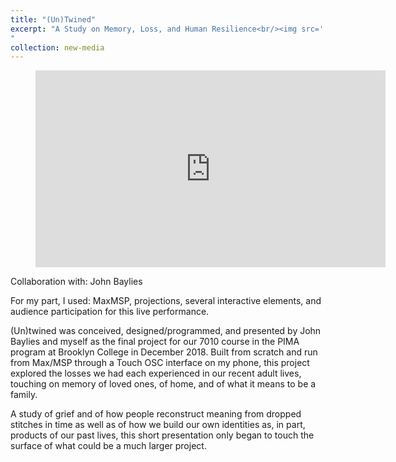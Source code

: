 ```yaml
---
title: "(Un)Twined"
excerpt: "A Study on Memory, Loss, and Human Resilience<br/><img src='../images/untwined.jpg'> (Un)twined was conceived, designed/programmed, and presented by John Baylies and myself as the final project for our 7010 course in the PIMA program at Brooklyn College in December 2018. Built from scratch and run from Max/MSP through a Touch OSC interface on my phone, this project explored the losses we had each experienced in our recent adult lives, touching on memory of loved ones, of home, and of what it means to be a family.
"
collection: new-media
---
```



<!-- blank line -->
<figure class="video_container">
<iframe width="560" height="315" src="https://www.youtube.com/embed/HNz4V5M4188" frameborder="0" allow="accelerometer; autoplay; encrypted-media; gyroscope; picture-in-picture" allowfullscreen></iframe>
</figure>


<!-- blank line -->
Collaboration with: John Baylies

For my part, I used: MaxMSP, projections, several interactive elements, and audience participation for this live performance. 

<!--- more --->

(Un)twined was conceived, designed/programmed, and presented by John Baylies and myself as the final project for our 7010 course in the PIMA program at Brooklyn College in December 2018. Built from scratch and run from Max/MSP through a Touch OSC interface on my phone, this project explored the losses we had each experienced in our recent adult lives, touching on memory of loved ones, of home, and of what it means to be a family.

A study of grief and of how people reconstruct meaning from dropped stitches in time as well as of how we build our own identities as, in part, products of our past lives, this short presentation only began to touch the surface of what could be a much larger project. 
